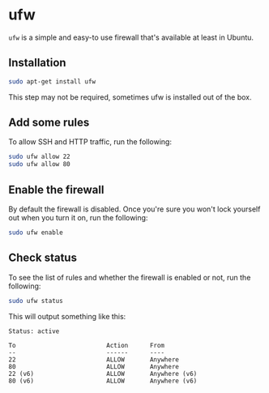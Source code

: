 # ufw

`ufw` is a simple and easy-to use firewall that's available at least in Ubuntu.

## Installation

```bash
sudo apt-get install ufw
```

This step may not be required, sometimes ufw is installed out of the box.

## Add some rules

To allow SSH and HTTP traffic, run the following:

```bash
sudo ufw allow 22
sudo ufw allow 80
```

## Enable the firewall

By default the firewall is disabled. Once you're sure you won't lock yourself out when you turn it on, run the following:

```bash
sudo ufw enable
```

## Check status

To see the list of rules and whether the firewall is enabled or not, run the following:

```bash
sudo ufw status
```

This will output something like this:

```
Status: active

To                         Action      From
--                         ------      ----
22                         ALLOW       Anywhere                  
80                         ALLOW       Anywhere                  
22 (v6)                    ALLOW       Anywhere (v6)             
80 (v6)                    ALLOW       Anywhere (v6)
```

